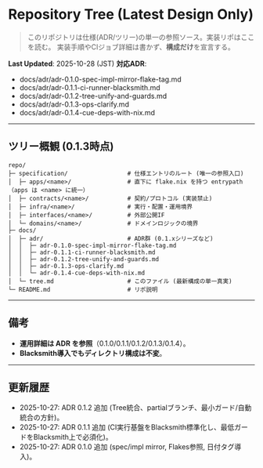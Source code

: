 # Repository Tree (Latest Design Only)

> このリポジトリは仕様(ADR/ツリー)の単一の参照ソース。実装リポはここを読む。
> 実装手順やCIジョブ詳細は書かず、**構成だけ**を宣言する。

**Last Updated**: 2025-10-28 (JST)
**対応ADR**:
- docs/adr/adr-0.1.0-spec-impl-mirror-flake-tag.md
- docs/adr/adr-0.1.1-ci-runner-blacksmith.md
- docs/adr/adr-0.1.2-tree-unify-and-guards.md
- docs/adr/adr-0.1.3-ops-clarify.md
- docs/adr/adr-0.1.4-cue-deps-with-nix.md

---

## ツリー概観 (0.1.3時点)

```text
repo/
├─ specification/                 # 仕様エントリのルート (唯一の参照入口)
│  ├─ apps/<name>/                # 直下に flake.nix を持つ entrypath（apps は <name> に統一）
│  ├─ contracts/<name>/           # 契約/プロトコル (実装禁止)
│  ├─ infra/<name>/               # 実行・配置・運用境界
│  ├─ interfaces/<name>/          # 外部公開IF
│  └─ domains/<name>/             # ドメインロジックの境界
├─ docs/
│  ├─ adr/                        # ADR群 (0.1.xシリーズなど)
│  │  ├─ adr-0.1.0-spec-impl-mirror-flake-tag.md
│  │  ├─ adr-0.1.1-ci-runner-blacksmith.md
│  │  ├─ adr-0.1.2-tree-unify-and-guards.md
│  │  ├─ adr-0.1.3-ops-clarify.md
│  │  └─ adr-0.1.4-cue-deps-with-nix.md
│  └─ tree.md                     # このファイル (最新構成の単一真実)
└─ README.md                      # リポ説明
```

---

## 備考
- **運用詳細は ADR を参照**（0.1.0/0.1.1/0.1.2/0.1.3/0.1.4）。
- **Blacksmith導入でもディレクトリ構成は不変**。

---

## 更新履歴
- 2025-10-27: ADR 0.1.2 追加 (Tree統合、partialブランチ、最小ガード/自動統合の方針)。
- 2025-10-27: ADR 0.1.1 追加 (CI実行基盤をBlacksmith標準化し、最低ガードをBlacksmith上で必須化)。
- 2025-10-27: ADR 0.1.0 追加 (spec/impl mirror, Flakes参照, 日付タグ導入)。
